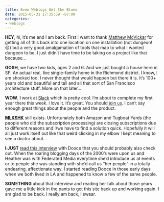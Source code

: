 ```yaml
---
title: Even Weblogs Get the Blues
date: 2015-05-31 17:35:59 -07:00
categories:
- weblogs
---
```


**HEY**, hi, it’s me and I am back. First I want to thank [Matthew McVickar](http://matthewmcvickar.com/) for getting all of this back into one location on one installation (not dungeon! :cry:) but a very good amalgamation of tools that map to what I wanted dungeon to be. I just didn’t have time to be taking on a project like that because…

**GOSH**, we have two kids, ages 2 and 6. And we just bought a house here in SF. An actual real, live single-family home in the Richmond district. I know, I am shocked too. I never thought that would happen but there it is. It’s 100+ years old and beautiful and tall and all that sort of San Francisco architecture stuff. More on that later…

**WOW**, I work at [Slack](http://slack.com/) which is pretty cool. I’m about to complete my first year there this week. I love it. It’s great. You should [join us](https://slack.com/jobs). I can’t say enough great things about the people and the product.

**[MLKSHK](http://mlkshk.com/)** still exists. Unfortunately both Amazon and Tugboat Yards (the people who did the subscription processing) are closing subscriptions due to different reasons and I/we have to find a solution quick. Hopefully it will all just work itself out like that weird clicking in my elbow I kept meaning to see a doctor about…

**I JUST** [read this interview](http://nymag.com/thecut/2015/05/dooce-talks-life-after-mommy-blogging.html) with Dooce that you should probably also check out. When the roaring blogging days of the 2000’s were upon us and Heather was with Federated Media everytime she’d introduce us at events or to people she was standing with she’d call us “her people” in a totally endearing, affectionate way. I started reading Dooce in those early days when we both lived in LA and happened to know a few of the same people.

**SOMETHING** about that interview and reading her talk about those years gave me a little kick in the pants to get this site back up and working again. I am glad to be back. I really am back, I swear.
